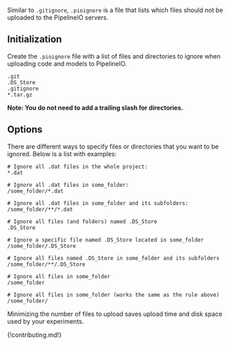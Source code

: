 Similar to `.gitignore`, `.pioignore` is a file that lists which files should not be 
uploaded to the PipelineIO servers.

## Initialization
Create the `.pioignore` file with a list of files and directories to ignore when uploading code and models to PipelineIO. 
```
.git
.DS_Store
.gitignore
*.tar.gz
```
__Note:  You do not need to add a trailing slash for directories.__

## Options

There are different ways to specify files or directories that you want to be ignored. Below is 
a list with examples:

```
# Ignore all .dat files in the whole project:
*.dat

# Ignore all .dat files in some_folder:
/some_folder/*.dat

# Ignore all .dat files in some_folder and its subfolders:
/some_folder/**/*.dat

# Ignore all files (and folders) named .DS_Store
.DS_Store

# Ignore a specific file named .DS_Store located in some_folder
/some_folder/.DS_Store

# Ignore all files named .DS_Store in some_folder and its subfolders
/some_folder/**/.DS_Store

# Ignore all files in some_folder
/some_folder

# Ignore all files in some_folder (works the same as the rule above)
/some_folder/
```

Minimizing the number of files to upload saves upload time and disk space used 
by your experiments.

{!contributing.md!}
